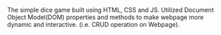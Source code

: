 The simple dice game built using HTML, CSS and JS.
Utilized Document Object Model(DOM) properties and methods to make webpage more dynamic and interactive.
(i.e. CRUD operation on Webpage).
